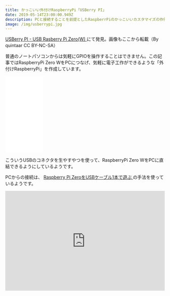 ```yaml
---
title: かっこいい外付けRaspberryPi「USBerry PI」
date: 2019-05-14T23:00:00.949Z
description: PCと接続することを前提としたRaspberrPiのかっこいいカスタマイズの作例を紹介します。
image: /img/usberrypi.jpg
---
```

[USBerry PI - USB Rasberry Pi Zero(W)
](https://www.instructables.com/id/USBerry-PI-USB-Rasberry-Pi-ZeroW/)にて発見。画像もここから転載（By quintaar CC BY-NC-SA）

普通のノートパソコンからは気軽にGPIOを操作することはできません。この記事ではRaspberryPi Zero WをPCにつなげ、気軽に電子工作ができるような「外付けRaspberryPi」を作成しています。

<iframe style="width:120px;height:240px;" marginwidth="0" marginheight="0" scrolling="no" frameborder="0" src="//rcm-fe.amazon-adsystem.com/e/cm?lt1=_blank&bc1=000000&IS2=1&bg1=FFFFFF&fc1=000000&lc1=0000FF&t=inajob-22&language=ja_JP&o=9&p=8&l=as4&m=amazon&f=ifr&ref=as_ss_li_til&asins=B07MBZJTPV&linkId=fea7ccd7ac3f788d962190f7d9f18230"></iframe>

こういうUSBのコネクタを生やすやつを使って、RaspberryPi Zero WをPCに直結できるようにしているようです。

PCからの接続は、 [Raspberry Pi ZeroをUSBケーブル1本で遊ぶ
](https://www.raspi.jp/2016/07/pizero-usb-otg/)の手法を使っているようです。


<iframe width="100%" height="315" src="https://www.youtube.com/embed/LWdK4AG4Qgw" frameborder="0" allow="accelerometer; autoplay; encrypted-media; gyroscope; picture-in-picture" allowfullscreen></iframe>
